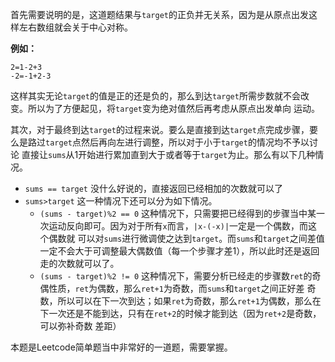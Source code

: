 首先需要说明的是，这道题结果与`target`的正负并无关系，因为是从原点出发这样左右数组就会关于中心对称。

**例如：**

```
2=1-2+3
-2=-1+2-3
```
这样其实无论`target`的值是正的还是负的，那么到达`target`所需步数就不会改变。所以为了方便起见，将`target`变为绝对值然后再考虑从原点出发单向
运动。

其次，对于最终到达`target`的过程来说。要么是直接到达`target`点完成步骤，要么是路过`target`点然后再向左进行调整，所以对于小于`target`的情况均不予以讨论
直接让`sums`从1开始进行累加直到大于或者等于`target`为止。那么有以下几种情况。
* `sums == target` 没什么好说的，直接返回已经相加的次数就可以了
* `sums>target` 这一种情况下还可以分为如下情况。
  * `(sums - target)%2 == 0` 这种情况下，只需要把已经得到的步骤当中某一次运动反向即可。因为对于所有`x`而言，`|x-(-x)|`一定是一个偶数，而这个偶数就
  可以对`sums`进行微调使之达到`target`。而`sums`和`target`之间差值一定不会大于可调整最大偶数值（每一个步骤才差1），所以此时还是返回走的次数就可以了。
  * `(sums - target)%2 != 0` 这种情况下，需要分析已经走的步骤数`ret`的奇偶性质，`ret`为偶数，那么`ret+1`为奇数，而`sums`和`target`之间正好差
  奇数，所以可以在下一次到达；如果`ret`为奇数，那么`ret+1`为偶数，那么在下一次还是不能到达，只有在`ret+2`的时候才能到达（因为`ret+2`是奇数，可以弥补奇数
  差距）
  
本题是Leetcode简单题当中非常好的一道题，需要掌握。
